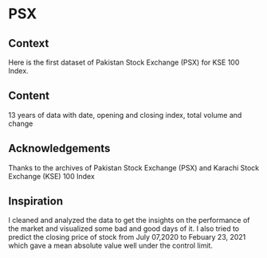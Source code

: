 # PSX

## Context
Here is the first dataset of Pakistan Stock Exchange (PSX) for KSE 100 Index.

## Content
13 years of data with date, opening and closing index, total volume and change

## Acknowledgements
Thanks to the archives of Pakistan Stock Exchange (PSX) and Karachi Stock Exchange (KSE) 100 Index

## Inspiration
I cleaned and analyzed the data to get the insights on the performance of the market and visualized some bad and good days of it. I also tried to predict the closing price of stock from July 07,2020 to Febuary 23, 2021 which gave a mean absolute value well under the control limit.

